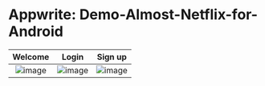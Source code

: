 # Appwrite: Demo-Almost-Netflix-for-Android

Welcome         | Login             | Sign up
:-------------------------:|:-------------------------:|:-------------------------: 
![image](https://user-images.githubusercontent.com/85388413/199067034-a0169819-5e92-4156-9cae-3aed7fe91524.png) | ![image](https://user-images.githubusercontent.com/85388413/199067963-2b24dafe-a22e-4bd4-a7d4-d0e875fc536d.png) | ![image](https://user-images.githubusercontent.com/85388413/199068004-df61fcf7-ba6a-4cdb-8ff2-a8ad7860b45e.png)


